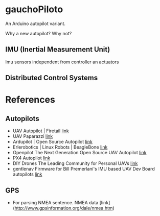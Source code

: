 # gauchoPiloto
An Arduino autopilot variant.

Why a new autopilot? Why not?

## IMU (Inertial Measurement Unit) 

Imu sensors independent from controller an actuators

## Distributed Control Systems

# References

## Autopilots

 * UAV Autopilot | Firetail [link](http://www.firetailuav.com/index.php/blog)
 * UAV Paparazzi [link](http://wiki.paparazziuav.org)
 * Ardupilot | Open Source Autopilot [link](http://wiki.paparazziuav.org)
 * Erlerobotics | Linux Robots | BeagleBone  [link](http://erlerobotics.com/blog/home-creative/)
 * Openpilot  The Next Generation Open Source UAV Autopilot [link](https://www.openpilot.org/)
 * PX4 Autopilot [link](https://pixhawk.org)
 * DIY Drones The Leading Community for Personal UAVs [link](http://diydrones.com/)
 * gentlenav Firmware for Bill Premerlani's IMU based UAV Dev Board autopilots [link](https://code.google.com/p/gentlenav/)


## GPS

 *  For parsing NMEA sentence. NMEA data [link] (http://www.gpsinformation.org/dale/nmea.htm)

